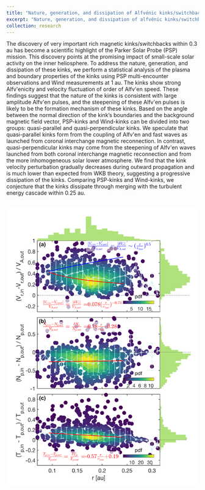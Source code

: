 ```yaml
---
title: "Nature, generation, and dissipation of Alfvénic kinks/switchbacks "
excerpt: "Nature, generation, and dissipation of alfvénic kinks/switchbacks observed by parker solar probe and wind<br/><img src='/files/dissipation_of_kinks.png' width=300>"
collection: research
---
```


The discovery of very important rich magnetic kinks/switchbacks within 0.3 au has become a scientific highlight of the Parker Solar Probe (PSP) mission. This discovery points at the promising impact of small-scale solar activity on the inner heliosphere. To address the nature, generation, and dissipation of these kinks, we perform a statistical analysis of the plasma and boundary properties of the kinks using PSP multi-encounter observations and Wind measurements at 1 au. The kinks show strong Alfv\'enicity and velocity fluctuation of order of Alfv\'en speed. These findings suggest that the nature of the kinks is consistent with large amplitude Alfv\'en pulses, and the steepening of these Alfv\'en pulses is likely to be the formation mechanism of these kinks. Based on the angle between the normal direction of the kink’s boundaries and the background magnetic field vector, PSP-kinks and Wind-kinks can be divided into two groups: quasi-parallel and quasi-perpendicular kinks. We speculate that quasi-parallel kinks form from the coupling of Alfv\'en and fast waves as launched from coronal interchange magnetic reconnection. In contrast, quasi-perpendicular kinks may come from the steepening of Alfv\'en waves launched from both coronal interchange magnetic reconnection and from the more inhomogeneous solar lower atmosphere. We find that the kink velocity perturbation gradually decreases during outward propagation and is much lower than expected from WKB theory, suggesting a progressive dissipation of the kinks. Comparing PSP-kinks and Wind-kinks, we conjecture that the kinks dissipate through merging with the turbulent energy cascade within 0.25 au.

<br/><img src='/files/dissipation_of_kinks.png' width=500>
